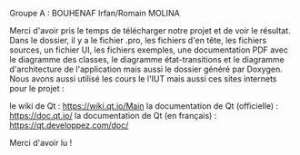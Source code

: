 Groupe A : BOUHENAF Irfan/Romain MOLINA

Merci d'avoir pris le temps de télécharger notre projet et de voir le résultat.
Dans le dossier, il y a le fichier .pro, les fichiers d'en tête, les fichiers sources, un fichier UI, les fichiers exemples, une documentation PDF avec le diagramme des classes, le diagramme état-transitions et le diagramme d'architecture de l'application mais aussi le dossier généré par Doxygen.
Nous avons aussi utilisé les cours le l'IUT mais aussi ces sites internets pour le projet :

le wiki de Qt : https://wiki.qt.io/Main
la documentation de Qt (officielle) : https://doc.qt.io/
la documentation de Qt (en français) : https://qt.developpez.com/doc/

Merci d'avoir lu !





